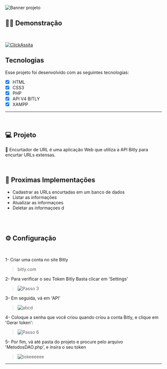 <!-- # 🔗 ENCURTADOR DE URL -->
![Banner projeto](https://user-images.githubusercontent.com/99847770/162649930-c9a60eca-c1ec-4aa2-b0c1-d53cc1d4d39a.png)
<!-- 
<h1 align="center">
   🔗 Encurtador de URL
</h1>
<br> -->

## 🧑‍💻 Demonstração

<br>

[![ClickAssita](https://user-images.githubusercontent.com/99847770/162652870-894083f0-4c55-4707-9002-1176b8321151.png)](https://youtu.be/z_7-DY0EWXw "Assistir no YouTube")



## Tecnologias

Esse projeto foi desenvolvido com as seguintes tecnologias:



- [x] HTML
- [x] CSS3
- [x] PHP
- [x] API V4 BITLY
- [x] XAMPP

---

<br>

## 💻 Projeto

🔗 Encurtador de URL é uma aplicação Web que utiliza a API Bitly para encurtar URLs extensas.  

<br>


## 🚀 Proximas Implementações
* Cadastrar as URLs encurtadas em um banco de dados
* Listar as informações
* Atualizar as informaçoes 
* Deletar as informaçoes d
<br>
<br>

## ⚙ Configuração

<br>

1- Criar uma conta no site Bitly
> bitly.com

2- Para verificar o seu Token Bitly Basta clicar em 'Settings'
>![Passo 3](https://user-images.githubusercontent.com/99847770/162640315-e40d3f03-1870-471f-b943-2353e95935e6.PNG)

3- Em seguida, vá em 'API'
>![abcd](https://user-images.githubusercontent.com/99847770/162646123-91d70ddb-3010-4808-aac1-4e4eb65f3267.PNG)

4- Coloque a senha que você criou quando criou a conta Bitly, e clique em 'Gerar token':
>![Passo 6](https://user-images.githubusercontent.com/99847770/162640344-70b8f082-708f-4bc3-aa43-fa56860f752d.PNG)

5- Por fim, vá até pasta do projeto e procure pelo arquivo 'MetodosDAO.php', e insira o seu token
>![tokeeeeee](https://user-images.githubusercontent.com/99847770/162646367-90d654b7-c94d-4bbf-8cc7-42d222f21c07.PNG)

---
